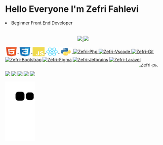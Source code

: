 # Hello Everyone I'm Zefri Fahlevi

  <li>
    Beginner Front End Developer  
  </li>
<br>
<br>

<div align="center">
  <a href="https://github.com/zefrifahlevi">
  <img height="180em" src="https://github-readme-stats.vercel.app/api?username=zefrifahlevi&show_icons=true&theme=nightowl&include_all_commits=true&count_private=true"/>
  <img height="180em" src="https://github-readme-stats.vercel.app/api/top-langs/?username=anuraghazra&layout=compact&langs_count=7&theme=nightowl"/>
</div>
  
<div style="display: inline_block"><br>
  <img align="center" alt="Zefri-HTML" height="30" width="40" src="https://raw.githubusercontent.com/devicons/devicon/master/icons/html5/html5-original.svg">
  <img align="center" alt="Zefri-CSS" height="30" width="40" src="https://raw.githubusercontent.com/devicons/devicon/master/icons/css3/css3-original.svg">
  <img align="center" alt="Zefri-Js" height="30" width="40" src="https://raw.githubusercontent.com/devicons/devicon/master/icons/javascript/javascript-plain.svg">
  <img align="center" alt="Zefri-React" height="30" width="40" src="https://raw.githubusercontent.com/devicons/devicon/master/icons/react/react-original.svg">
  <img align="center" alt="Zefri-Python" height="30" width="40" src="https://raw.githubusercontent.com/devicons/devicon/master/icons/python/python-original.svg">
  <img align="center" alt="Zefri-Php" height="30" width="40" src="https://cdn.jsdelivr.net/gh/devicons/devicon/icons/php/php-plain.svg" />
  <img align="center" alt="Zefri-Vscode" height="30" width="40" src="https://cdn.jsdelivr.net/gh/devicons/devicon/icons/vscode/vscode-original.svg">
  <img align="center" alt="Zefri-Git" height="30" width="40" src="https://cdn.jsdelivr.net/gh/devicons/devicon/icons/git/git-original.svg" />
  <img align="center" alt="Zefri-Bootstrap" height="30" width="40" src="https://cdn.jsdelivr.net/gh/devicons/devicon/icons/bootstrap/bootstrap-original.svg" />
  <img align="center" alt="Zefri-Figma" height="30" width="40" src="https://cdn.jsdelivr.net/gh/devicons/devicon/icons/figma/figma-original.svg" />
  <img align="center" alt="Zefri-Jetbrains" height="30" width="40" src="https://cdn.jsdelivr.net/gh/devicons/devicon/icons/jetbrains/jetbrains-original.svg" />
  <img align="center" alt="Zefri-Laravel" height="30" width="40" src="https://cdn.jsdelivr.net/gh/devicons/devicon/icons/laravel/laravel-plain.svg" />
  
  
 
  <img align="right" alt="Zefri-pics" height="150" style="border-radius:50px;" src="https://fashionsista.co/wallpaper/wallpaper/20211101/50-gambar-anime-keren-3d-laki-laki-dan-perempuan-preview.webp">
</div>

##

<div>
  <a href="https://instagram.com/zefrifahlevi" target="_blank"><img src="https://img.shields.io/badge/-Instagram-%23E4405F?style=for-the-badge&logo=instagram&logoColor=white" target="_blank"></a>
  <a href ="mailto:fahlevizef@gmail.com"><img src="https://img.shields.io/badge/-Gmail-%23333?style=for-the-badge&logo=gmail&logoColor=white" target="_blank"></a>
  <a href ="https://github.com/zefrifahlevi" target="_blank"><img src="https://img.shields.io/badge/GitHub-100000?style=for-the-badge&logo=github&logoColor=white" target="_blank"></a>
  <a href= "https://steamcommunity.com/profiles/76561198989172198" target="_blank"><img src="https://img.shields.io/badge/Steam-000000?style=for-the-badge&logo=steam&logoColor=white" target="_blank"></a>
  <a href ="https://gitlab.com/zefrifahlevi" target="_blank"><img src="https://img.shields.io/badge/GitLab-330F63?style=for-the-badge&logo=gitlab&logoColor=white" target="_blank"></a>
  
  
  
  
  ![Snake animation](https://github.com/rafaballerini/rafaballerini/blob/output/github-contribution-grid-snake.svg)
</div>
